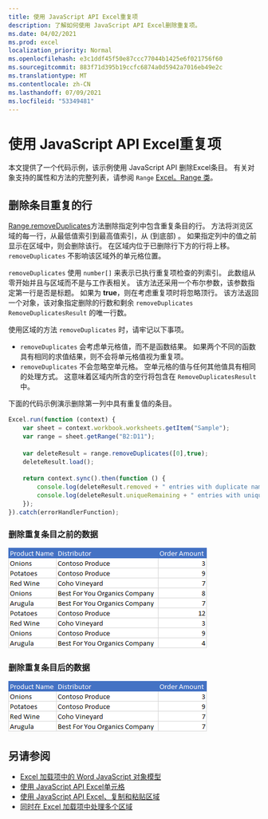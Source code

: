 ```yaml
---
title: 使用 JavaScript API Excel重复项
description: 了解如何使用 JavaScript API Excel删除重复项。
ms.date: 04/02/2021
ms.prod: excel
localization_priority: Normal
ms.openlocfilehash: e3c1ddf45f50e87ccc77044b1425e6f021756f60
ms.sourcegitcommit: 883f71d395b19ccfc6874a0d5942a7016eb49e2c
ms.translationtype: MT
ms.contentlocale: zh-CN
ms.lasthandoff: 07/09/2021
ms.locfileid: "53349481"
---
```

# <a name="remove-duplicates-using-the-excel-javascript-api"></a>使用 JavaScript API Excel重复项

本文提供了一个代码示例，该示例使用 JavaScript API 删除Excel条目。 有关对象支持的属性和方法的完整列表，请参阅 `Range` [Excel。Range 类](/javascript/api/excel/excel.range)。

## <a name="remove-rows-with-duplicate-entries"></a>删除条目重复的行

[Range.removeDuplicates](/javascript/api/excel/excel.range#removeduplicates-columns--includesheader-)方法删除指定列中包含重复条目的行。 方法将浏览区域的每一行，从最低值索引到最高值索引，从 (到底部) 。 如果指定列中的值之前显示在区域中，则会删除该行。 在区域内位于已删除行下方的行将上移。 `removeDuplicates` 不影响该区域外的单元格位置。

`removeDuplicates` 使用 `number[]` 来表示已执行重复项检查的列索引。 此数组从零开始并且与区域而不是与工作表相关。 该方法还采用一个布尔参数，该参数指定第一行是否是标题。 如果为 **true**，则在考虑重复项时将忽略顶行。 该方法返回一个对象，该对象指定删除的行数和剩余 `removeDuplicates` `RemoveDuplicatesResult` 的唯一行数。

使用区域的方法 `removeDuplicates` 时，请牢记以下事项。

- `removeDuplicates` 会考虑单元格值，而不是函数结果。 如果两个不同的函数具有相同的求值结果，则不会将单元格值视为重复项。
- `removeDuplicates` 不会忽略空单元格。 空单元格的值与任何其他值具有相同的处理方式。 这意味着区域内所含的空行将包含在 `RemoveDuplicatesResult` 中。

下面的代码示例演示删除第一列中具有重复值的条目。

```js
Excel.run(function (context) {
    var sheet = context.workbook.worksheets.getItem("Sample");
    var range = sheet.getRange("B2:D11");

    var deleteResult = range.removeDuplicates([0],true);
    deleteResult.load();

    return context.sync().then(function () {
        console.log(deleteResult.removed + " entries with duplicate names removed.");
        console.log(deleteResult.uniqueRemaining + " entries with unique names remain in the range.");
    });
}).catch(errorHandlerFunction);
```

### <a name="data-before-duplicate-entries-are-removed"></a>删除重复条目之前的数据

![区域Excel重复项方法之前的数据。](../images/excel-ranges-remove-duplicates-before.png)

### <a name="data-after-duplicate-entries-are-removed"></a>删除重复条目后的数据

![区域Excel重复项方法运行后的数据。](../images/excel-ranges-remove-duplicates-after.png)

## <a name="see-also"></a>另请参阅

- [Excel 加载项中的 Word JavaScript 对象模型](excel-add-ins-core-concepts.md)
- [使用 JavaScript API Excel单元格](excel-add-ins-cells.md)
- [使用 JavaScript API Excel、复制和粘贴区域](excel-add-ins-ranges-cut-copy-paste.md)
- [ 同时在 Excel 加载项中处理多个区域 ](excel-add-ins-multiple-ranges.md)
